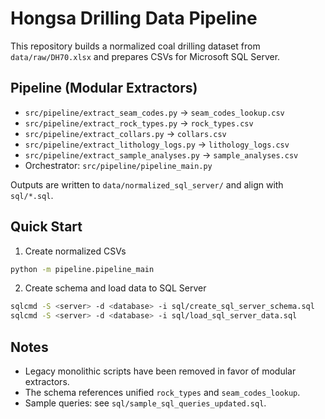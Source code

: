 # Hongsa Drilling Data Pipeline

This repository builds a normalized coal drilling dataset from `data/raw/DH70.xlsx` and prepares CSVs for Microsoft SQL Server.

## Pipeline (Modular Extractors)

- `src/pipeline/extract_seam_codes.py` → `seam_codes_lookup.csv`
- `src/pipeline/extract_rock_types.py` → `rock_types.csv`
- `src/pipeline/extract_collars.py` → `collars.csv`
- `src/pipeline/extract_lithology_logs.py` → `lithology_logs.csv`
- `src/pipeline/extract_sample_analyses.py` → `sample_analyses.csv`
- Orchestrator: `src/pipeline/pipeline_main.py`

Outputs are written to `data/normalized_sql_server/` and align with `sql/*.sql`.

## Quick Start

1) Create normalized CSVs

```bash
python -m pipeline.pipeline_main
```

2) Create schema and load data to SQL Server

```bash
sqlcmd -S <server> -d <database> -i sql/create_sql_server_schema.sql
sqlcmd -S <server> -d <database> -i sql/load_sql_server_data.sql
```

## Notes

- Legacy monolithic scripts have been removed in favor of modular extractors.
- The schema references unified `rock_types` and `seam_codes_lookup`.
- Sample queries: see `sql/sample_sql_queries_updated.sql`.
